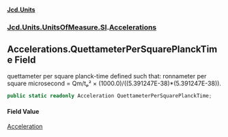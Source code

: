 #### [Jcd.Units](index.md 'index')

### [Jcd.Units.UnitsOfMeasure.SI](Jcd.Units.UnitsOfMeasure.SI.md 'Jcd.Units.UnitsOfMeasure.SI').[Accelerations](Accelerations.md 'Jcd.Units.UnitsOfMeasure.SI.Accelerations')

## Accelerations.QuettameterPerSquarePlanckTime Field

quettameter per square planck-time defined such that: ronnameter per square microsecond = Qm/tₚ² ×
(1000.0)/((5.391247E-38)*(5.391247E-38)).

```csharp
public static readonly Acceleration QuettameterPerSquarePlanckTime;
```

#### Field Value

[Acceleration](Acceleration.md 'Jcd.Units.UnitTypes.Acceleration')